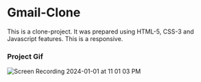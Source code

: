 <h1>Gmail-Clone</h1>

<p>This is a clone-project. It was prepared using HTML-5, CSS-3 and Javascript features. This is a responsive. 
</p>

<h3>Project Gif</h3>


![Screen Recording 2024-01-01 at 11 01 03 PM](https://github.com/nazanyilmaz/Gmail-Clone/assets/147782488/52f06b9c-25ba-403a-bf3c-22e6dca82c49)
